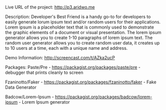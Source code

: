 Live URL of the project: http://p3.aridwo.me

Description: Developer's Best Friend is a handy go-to for developers to easily generate lorum ipsum text and/or random users for their applications. Lorem ipsum is a placeholder text that is commonly used to demonstrate the graphic elements of a document or visual presentation. The lorem ipsum generator allows you to create 1-10 paragraphs of lorem ipsum text. The random user generator allows you to create random user data, it creates up to 10 users at a time, each with a unique name and address.

Demo Information: http://screencast.com/t/AZka2ucP

Packages:
Paste/Pre - https://packagist.org/packages/paste/pre - debugger that prints cleanly to screen

Fzaninotto/Faker - https://packagist.org/packages/fzaninotto/faker - Fake Data Generator 

Badcow/Lorem-Ipsum - https://packagist.org/packages/badcow/lorem-ipsum - Lorem Ipsum generator

